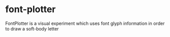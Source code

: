 font-plotter
============

FontPlotter is a visual experiment which uses font glyph information in order to draw a soft-body letter